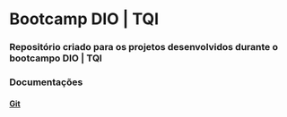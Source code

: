 # Bootcamp DIO | TQI
### Repositório criado para os projetos desenvolvidos durante o bootcampo DIO | TQI

### Documentações
#### [Git](https://git-scm.com/docs/git/pt_BR)
